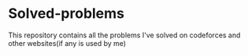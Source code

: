 # Solved-problems
This repository contains all the problems I've solved on codeforces and other websites(if any is used by me)
